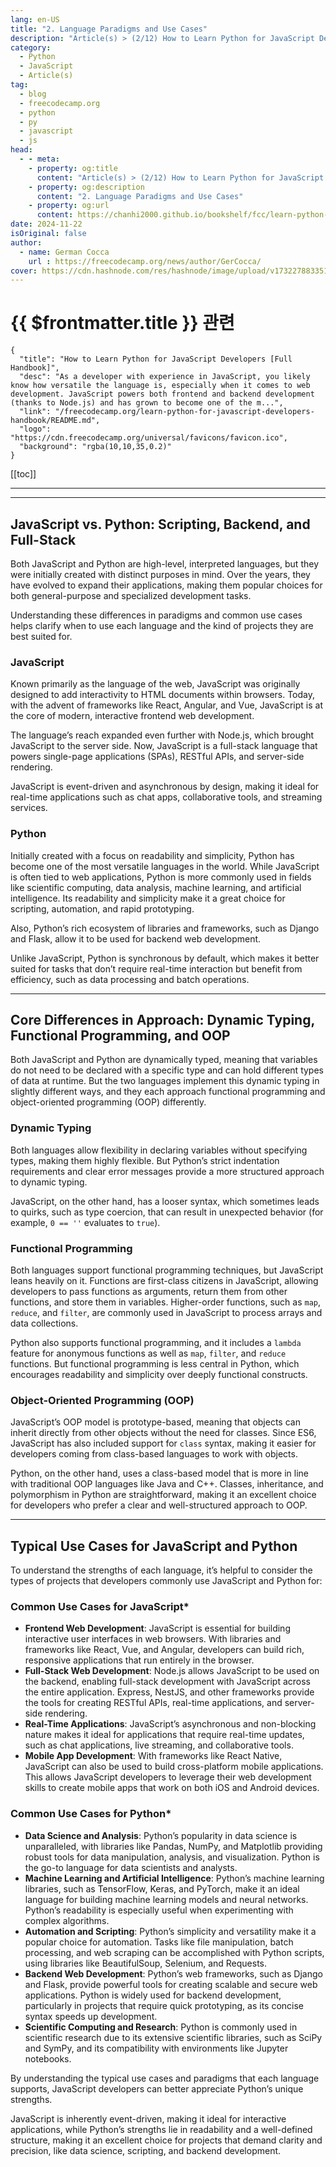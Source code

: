 ```yaml
---
lang: en-US
title: "2. Language Paradigms and Use Cases"
description: "Article(s) > (2/12) How to Learn Python for JavaScript Developers [Full Handbook]"
category:
  - Python
  - JavaScript
  - Article(s)
tag:
  - blog
  - freecodecamp.org
  - python
  - py
  - javascript
  - js
head:
  - - meta:
    - property: og:title
      content: "Article(s) > (2/12) How to Learn Python for JavaScript Developers [Full Handbook]"
    - property: og:description
      content: "2. Language Paradigms and Use Cases"
    - property: og:url
      content: https://chanhi2000.github.io/bookshelf/fcc/learn-python-for-javascript-developers-handbook/2-language-paradigms-and-use-cases.html
date: 2024-11-22
isOriginal: false
author:
  - name: German Cocca
    url : https://freecodecamp.org/news/author/GerCocca/
cover: https://cdn.hashnode.com/res/hashnode/image/upload/v1732278833514/c23ea6ad-25b9-45c9-a7a7-c32499ca1d8b.jpeg
---
```


# {{ $frontmatter.title }} 관련

```component VPCard
{
  "title": "How to Learn Python for JavaScript Developers [Full Handbook]",
  "desc": "As a developer with experience in JavaScript, you likely know how versatile the language is, especially when it comes to web development. JavaScript powers both frontend and backend development (thanks to Node.js) and has grown to become one of the m...",
  "link": "/freecodecamp.org/learn-python-for-javascript-developers-handbook/README.md",
  "logo": "https://cdn.freecodecamp.org/universal/favicons/favicon.ico",
  "background": "rgba(10,10,35,0.2)"
}
```

[[toc]]

---

<SiteInfo
  name="How to Learn Python for JavaScript Developers [Full Handbook]"
  desc="As a developer with experience in JavaScript, you likely know how versatile the language is, especially when it comes to web development. JavaScript powers both frontend and backend development (thanks to Node.js) and has grown to become one of the m..."
  url="https://freecodecamp.org/news/learn-python-for-javascript-developers-handbook#heading-2-language-paradigms-and-use-cases"
  logo="https://cdn.freecodecamp.org/universal/favicons/favicon.ico"
  preview="https://cdn.hashnode.com/res/hashnode/image/upload/v1732278833514/c23ea6ad-25b9-45c9-a7a7-c32499ca1d8b.jpeg"/>

---

## JavaScript vs. Python: Scripting, Backend, and Full-Stack

Both JavaScript and Python are high-level, interpreted languages, but they were initially created with distinct purposes in mind. Over the years, they have evolved to expand their applications, making them popular choices for both general-purpose and specialized development tasks.

Understanding these differences in paradigms and common use cases helps clarify when to use each language and the kind of projects they are best suited for.

### <FontIcon icon="fa-brands fa-js"/>JavaScript

Known primarily as the language of the web, JavaScript was originally designed to add interactivity to HTML documents within browsers. Today, with the advent of frameworks like React, Angular, and Vue, JavaScript is at the core of modern, interactive frontend web development.

The language’s reach expanded even further with Node.js, which brought JavaScript to the server side. Now, JavaScript is a full-stack language that powers single-page applications (SPAs), RESTful APIs, and server-side rendering.

JavaScript is event-driven and asynchronous by design, making it ideal for real-time applications such as chat apps, collaborative tools, and streaming services.

### <FontIcon icon="fa-brands fa-python"/>Python

Initially created with a focus on readability and simplicity, Python has become one of the most versatile languages in the world. While JavaScript is often tied to web applications, Python is more commonly used in fields like scientific computing, data analysis, machine learning, and artificial intelligence. Its readability and simplicity make it a great choice for scripting, automation, and rapid prototyping.

Also, Python’s rich ecosystem of libraries and frameworks, such as Django and Flask, allow it to be used for backend web development.

Unlike JavaScript, Python is synchronous by default, which makes it better suited for tasks that don’t require real-time interaction but benefit from efficiency, such as data processing and batch operations.

---

## Core Differences in Approach: Dynamic Typing, Functional Programming, and OOP

Both JavaScript and Python are dynamically typed, meaning that variables do not need to be declared with a specific type and can hold different types of data at runtime. But the two languages implement this dynamic typing in slightly different ways, and they each approach functional programming and object-oriented programming (OOP) differently.

### Dynamic Typing

Both languages allow flexibility in declaring variables without specifying types, making them highly flexible. But Python’s strict indentation requirements and clear error messages provide a more structured approach to dynamic typing.

JavaScript, on the other hand, has a looser syntax, which sometimes leads to quirks, such as type coercion, that can result in unexpected behavior (for example, `0 == ''` evaluates to `true`).

### Functional Programming

Both languages support functional programming techniques, but JavaScript leans heavily on it. Functions are first-class citizens in JavaScript, allowing developers to pass functions as arguments, return them from other functions, and store them in variables. Higher-order functions, such as `map`, `reduce`, and `filter`, are commonly used in JavaScript to process arrays and data collections.

Python also supports functional programming, and it includes a `lambda` feature for anonymous functions as well as `map`, `filter`, and `reduce` functions. But functional programming is less central in Python, which encourages readability and simplicity over deeply functional constructs.

### Object-Oriented Programming (OOP)

JavaScript’s OOP model is prototype-based, meaning that objects can inherit directly from other objects without the need for classes. Since ES6, JavaScript has also included support for `class` syntax, making it easier for developers coming from class-based languages to work with objects.

Python, on the other hand, uses a class-based model that is more in line with traditional OOP languages like Java and C++. Classes, inheritance, and polymorphism in Python are straightforward, making it an excellent choice for developers who prefer a clear and well-structured approach to OOP.

---

## Typical Use Cases for JavaScript and Python

To understand the strengths of each language, it’s helpful to consider the types of projects that developers commonly use JavaScript and Python for:

### Common Use Cases for JavaScript*

- **Frontend Web Development**: JavaScript is essential for building interactive user interfaces in web browsers. With libraries and frameworks like React, Vue, and Angular, developers can build rich, responsive applications that run entirely in the browser.
- **Full-Stack Web Development**: Node.js allows JavaScript to be used on the backend, enabling full-stack development with JavaScript across the entire application. Express, NestJS, and other frameworks provide the tools for creating RESTful APIs, real-time applications, and server-side rendering.
- **Real-Time Applications**: JavaScript’s asynchronous and non-blocking nature makes it ideal for applications that require real-time updates, such as chat applications, live streaming, and collaborative tools.
- **Mobile App Development**: With frameworks like React Native, JavaScript can also be used to build cross-platform mobile applications. This allows JavaScript developers to leverage their web development skills to create mobile apps that work on both iOS and Android devices.

### Common Use Cases for Python*

- **Data Science and Analysis**: Python’s popularity in data science is unparalleled, with libraries like Pandas, NumPy, and Matplotlib providing robust tools for data manipulation, analysis, and visualization. Python is the go-to language for data scientists and analysts.
- **Machine Learning and Artificial Intelligence**: Python’s machine learning libraries, such as TensorFlow, Keras, and PyTorch, make it an ideal language for building machine learning models and neural networks. Python’s readability is especially useful when experimenting with complex algorithms.
- **Automation and Scripting**: Python’s simplicity and versatility make it a popular choice for automation. Tasks like file manipulation, batch processing, and web scraping can be accomplished with Python scripts, using libraries like BeautifulSoup, Selenium, and Requests.
- **Backend Web Development**: Python’s web frameworks, such as Django and Flask, provide powerful tools for creating scalable and secure web applications. Python is widely used for backend development, particularly in projects that require quick prototyping, as its concise syntax speeds up development.
- **Scientific Computing and Research**: Python is commonly used in scientific research due to its extensive scientific libraries, such as SciPy and SymPy, and its compatibility with environments like Jupyter notebooks.

By understanding the typical use cases and paradigms that each language supports, JavaScript developers can better appreciate Python’s unique strengths.

JavaScript is inherently event-driven, making it ideal for interactive applications, while Python’s strengths lie in readability and a well-defined structure, making it an excellent choice for projects that demand clarity and precision, like data science, scripting, and backend development.
